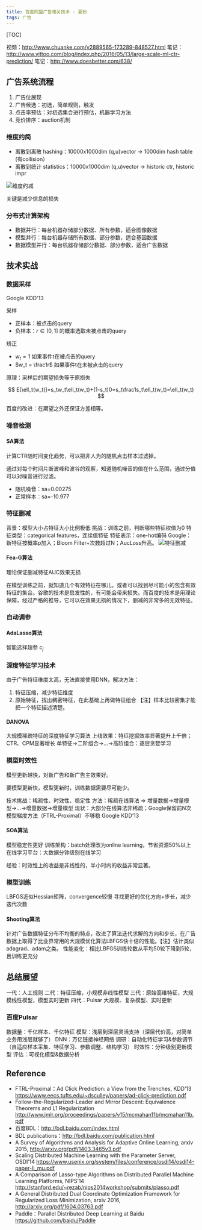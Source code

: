 ```yaml
---
title: 百度网盟广告相关技术 - 夏粉
tags: 广告
---
```


[TOC]

视频：http://www.chuanke.com/v2889565-173289-848527.html
笔记：http://www.yittoo.com/blog/index.php/2016/05/13/large-scale-ml-ctr-prediction/
笔记：http://www.doesbetter.com/638/

## 广告系统流程

1. 广告位展现
2. 广告候选：初选，简单规则，触发
3. 点击率预估：对初选集合进行预估，机器学习方法
4. 竞价排序：auction机制

### 维度约简

- 离散到离散 hashing：10000x1000dim (q,u)vector -> 1000dim hash table (有collision）
- 离散到统计 statistics：10000x1000dim (q,u)vector -> historic ctr, historic impr

![维度约减](http://image.jqian.net/baidu-ad-feature-hash.png)

关键是减少信息的损失

### 分布式计算架构

- 数据并行：每台机器存储部分数据、所有参数，适合图像数据
- 模型并行：每台机器存储所有数据、部分参数，适合基因数据
- 数据模型并行：每台机器存储部分数据、部分参数，适合广告数据

## 技术实战
### 数据采样

Google KDD'13

采样
- 正样本：被点击的query
- 负样本：$r \in (0,1]$ 的概率选取未被点击的query

矫正
- $w_t = 1$  如果事件t在被点击的query
- $w_t = \frac1r$ 如果事件t在未被点击的query

原理：采样后的期望损失等于原损失

$$
E[\ell_t(w_t)]=s_tw_t\ell_t(w_t)+(1-s_t)0=s_t\frac1s_t\ell_t(w_t)=\ell_t(w_t)
$$

百度的改进：在期望之外还保证方差相等。

### 噪音检测

#### SA算法

计算CTR随时间变化趋势，可以把非人为的随机点击样本过滤掉。

通过对每个时间片断波峰和波谷的观察，知道随机噪音的值在什么范围，通过分值可以对噪音进行过滤。
- 随机噪音：sa=0.00275
- 正常样本：sa=-10.977

### 特征删减

背景：模型大小占特征大小比例极低
挑战：训练之前，判断哪些特征权值为0
特征类型：categorical features，连续值特征
特征表示：one-hot编码
Google：新特征按概率p加入；Bloom Filter+次数超过N；AucLoss升高。
![特征删减](http://image.jqian.net/baidu-ad-feature-compare.jpg)


#### Fea-G算法

理论保证删减特征AUC效果无损

在模型训练之前，就知道几个有效特征在哪儿，或者可以找到尽可能小的包含有效特征的集合。谷歌的技术是启发性的，有可能会带来损失。而百度的技术是用理论保障，经过严格的推导，它可以在效果无损的情况下，删减的非常多的无效特征。

### 自动调参

#### AdaLasso算法

智能选择超参 $c_j$

### 深度特征学习技术

由于广告特征维度太高，无法直接使用DNN，解决方法：

1. 特征压缩，减少特征维度
2. 原始特征，找出稠密特征，在此基础上再做特征组合
【注】样本比较密集才能把一个特征描述清楚。

#### DANOVA

大规模稀疏特征的深度特征学习算法
上线效果：特征挖掘效率显著提升上千倍；CTR、CPM显著增长
单特征->二阶组合->…->高阶组合：逐层贪婪学习

### 模型时效性

模型更新越快，对新广告和新广告主效果好。

要模型更新快，模型更新时，训练数据需要尽可能少。

技术挑战：稀疏性、时效性、稳定性
方法：稀疏在线算法 => 增量数据->增量模型->…->增量数据->增量模型
现状：大部分在线算法非稀疏；Google保留前N次模型梯度方法（FTRL-Proximal）不够稳 Google KDD’13

#### SOA算法

模型稳定性更好
训练架构：batch处理改为online learning，节省资源50%以上
在线学习平台：大数据分钟级别在线学习

经验：时效性上的收益是非线性的，半小时内的收益非常显著。

### 模型训练

LBFGS近似Hessian矩阵，convergence较慢
寻找更好的优化方向+步长，减少迭代次数

#### Shooting算法

针对广告数据特征分布不均衡的特点，改进了算法迭代求解的方向和步长，在广告数据上取得了比业界常用的大规模优化算法LBFGS快十倍的性能。【注】估计类似adagrad、adam之类。
性能变化：相比LBFGS训练轮数从平均50轮下降到5轮，且训练更充分

## 总结展望

一代：人工规则
二代：特征压缩，小规模非线性模型
三代：原始高维特征，大规模线性模型，模型实时更新
四代：Pulsar 大规模、复杂模型、实时更新

### 百度Pulsar

数据量：千亿样本、千亿特征
模型：浅层到深层灵活支持（深层代价高，对简单业务用浅层就够了）
DNN：万亿链接神经网络
调研：自动化特征学习&参数调节（自适应样本采集、特征学习、参数调整、结构学习）
时效性：分钟级别更新模型
评估：可视化模型&数据分析

## Reference

- FTRL-Proximal：Ad Click Prediction: a View from the Trenches, KDD’13  https://www.eecs.tufts.edu/~dsculley/papers/ad-click-prediction.pdf
- Follow-the-Regularized-Leader and Mirror Descent: Equivalence Theorems and L1 Regularization  http://www.jmlr.org/proceedings/papers/v15/mcmahan11b/mcmahan11b.pdf
- 百度BDL：http://bdl.baidu.com/index.html
- BDL publications：http://bdl.baidu.com/publication.html
- A Survey of Algorithms and Analysis for Adaptive Online Learning, arxiv 2015, http://arxiv.org/pdf/1403.3465v3.pdf
- Scaling Distributed Machine Learning with the Parameter Server, OSDI’14 https://www.usenix.org/system/files/conference/osdi14/osdi14-paper-li_mu.pdf
- A Comparison of Lasso-type Algorithms on Distributed Parallel Machine Learning Platforms, NIPS’14  http://stanford.edu/~rezab/nips2014workshop/submits/plasso.pdf
- A General Distributed Dual Coordinate Optimization Framework for Regularized Loss Minimization, arxiv 2016, http://arxiv.org/pdf/1604.03763.pdf
- Paddle：Parallel Distributed Deep Learning at Baidu https://github.com/baidu/Paddle
